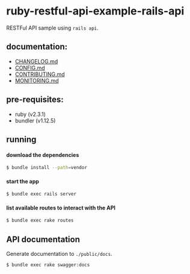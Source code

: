 # ruby-restful-api-example-rails-api
RESTFul API sample using `rails api`.

## documentation:
- [CHANGELOG.md](./CHANGELOG.md)
- [CONFIG.md](./CONFIG.md)
- [CONTRIBUTING.md](./CONTRIBUTING.md)
- [MONITORING.md](./MONITORING.md)

## pre-requisites:
- ruby (v2.3.1)
- bundler (v1.12.5)

## running
#### download the dependencies
```bash
$ bundle install --path=vendor
```

#### start the app
```bash
$ bundle exec rails server
```

#### list available routes to interact with the API
```bash
$ bundle exec rake routes
```

## API documentation
Generate documentation to `./public/docs`.
```bash
$ bundle exec rake swagger:docs
```
